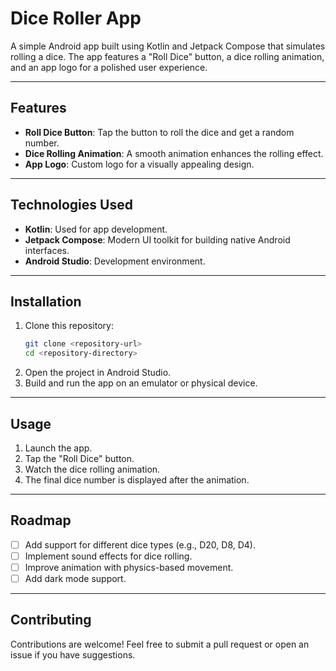# Dice Roller App

A simple Android app built using Kotlin and Jetpack Compose that simulates rolling a dice. The app features a "Roll Dice" button, a dice rolling animation, and an app logo for a polished user experience.

---

## Features

- **Roll Dice Button**: Tap the button to roll the dice and get a random number.
- **Dice Rolling Animation**: A smooth animation enhances the rolling effect.
- **App Logo**: Custom logo for a visually appealing design.

---

## Technologies Used

- **Kotlin**: Used for app development.
- **Jetpack Compose**: Modern UI toolkit for building native Android interfaces.
- **Android Studio**: Development environment.

---

## Installation

1. Clone this repository:
   ```bash
   git clone <repository-url>
   cd <repository-directory>
   ```
2. Open the project in Android Studio.
3. Build and run the app on an emulator or physical device.

---

## Usage

1. Launch the app.
2. Tap the "Roll Dice" button.
3. Watch the dice rolling animation.
4. The final dice number is displayed after the animation.

---

## Roadmap

- [ ] Add support for different dice types (e.g., D20, D8, D4).
- [ ] Implement sound effects for dice rolling.
- [ ] Improve animation with physics-based movement.
- [ ] Add dark mode support.

---

## Contributing

Contributions are welcome! Feel free to submit a pull request or open an issue if you have suggestions.

